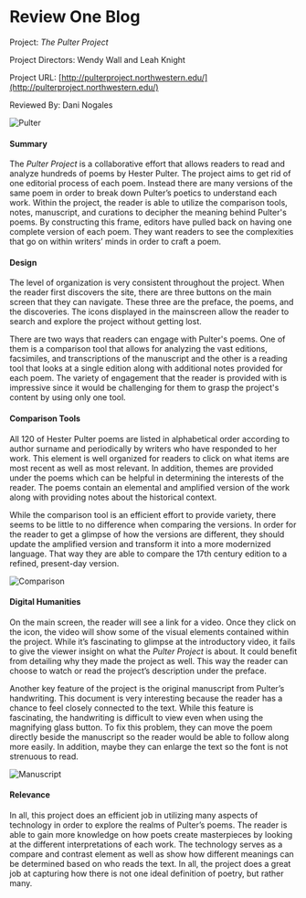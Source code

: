 # Review One Blog

Project: _The Pulter Project_

Project Directors: Wendy Wall and Leah Knight

Project URL: [http://pulterproject.northwestern.edu/](http://pulterproject.northwestern.edu/)

Reviewed By: Dani Nogales

![Pulter](https://DanielleNogales.github.io/danielle-nogales-CNU/images/Pulter.jpg)

#### Summary

The _Pulter Project_ is a collaborative effort that allows readers to read and analyze hundreds of poems by Hester Pulter. The project aims to get rid of one editorial process of each poem. Instead there are many versions of the same poem in order to break down Pulter’s poetics to understand each work. Within the project, the reader is able to utilize the comparison tools, notes, manuscript, and curations to decipher the meaning behind Pulter's poems. 
By constructing this frame, editors have pulled back on having one complete version of each poem. They want readers to see the complexities that go on within writers’ minds in order to craft a poem. 

#### Design

The level of organization is very consistent throughout the project. When the reader first discovers the site, there are three buttons on the main screen that they can navigate. These three are the preface, the poems, and the discoveries. The icons displayed in the mainscreen allow the reader to search and explore the project without getting lost. 

There are two ways that readers can engage with Pulter's poems. One of them is a comparison tool that allows for analyzing the vast editions, facsimiles, and transcriptions of the manuscript and the other is a reading tool that looks at a single edition along with additional notes provided for each poem. The variety of engagement that the reader is provided with is impressive since it would be challenging for them to grasp the project's content by using only one tool. 

#### Comparison Tools

All 120 of Hester Pulter poems are listed in alphabetical order according to author surname and periodically by writers who have responded to her work. This element is well organized for readers to click on what items are most recent as well as most relevant. In addition, themes are provided under the poems which can be helpful in determining the interests of the reader. The poems contain an elemental and amplified version of the work along with providing notes about the historical context. 

While the comparison tool is an efficient effort to provide variety, there seems to be little to no difference when comparing the versions. In order for the reader to get a glimpse of how the versions are different, they should update the amplified version and transform it into a more modernized language. That way they are able to compare the 17th century edition to a refined, present-day version. 

![Comparison](https://DanielleNogales.github.io/danielle-nogales-CNU/images/comparison.jpg)

#### Digital Humanities

On the main screen, the reader will see a link for a video. Once they click on the icon, the video will show some of the visual elements contained within the project. While it’s fascinating to glimpse at the introductory video, it fails to give the viewer insight on what the _Pulter Project_ is about. It could benefit from detailing why they made the project as well. This way the reader can choose to watch or read the project’s description under the preface. 

Another key feature of the project is the original manuscript from Pulter’s handwriting. This document is very interesting because the reader has a chance to feel closely connected to the text. While this feature is fascinating, the handwriting is difficult to view even when using the magnifying glass button. To fix this problem, they can move the poem directly beside the manuscript so the reader would be able to follow along more easily. In addition, maybe they can enlarge the text so the font is not strenuous to read.

![Manuscript](https://DanielleNogales.github.io/danielle-nogales-CNU/images/manuscript.JPG)

#### Relevance

In all, this project does an efficient job in utilizing many aspects of technology in order to explore the realms of Pulter’s poems. The reader is able to gain more knowledge on how poets create masterpieces by looking at the different interpretations of each work. The technology serves as a compare and contrast element as well as show how different meanings can be determined based on who reads the text. In all, the project does a great job at capturing how there is not one ideal definition of poetry, but rather many. 
